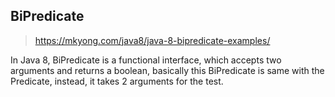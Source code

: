 ## BiPredicate
> https://mkyong.com/java8/java-8-bipredicate-examples/  

In Java 8, BiPredicate is a functional interface, which accepts two arguments and returns a boolean, basically this BiPredicate is same with the Predicate, instead, it takes 2 arguments for the test.
